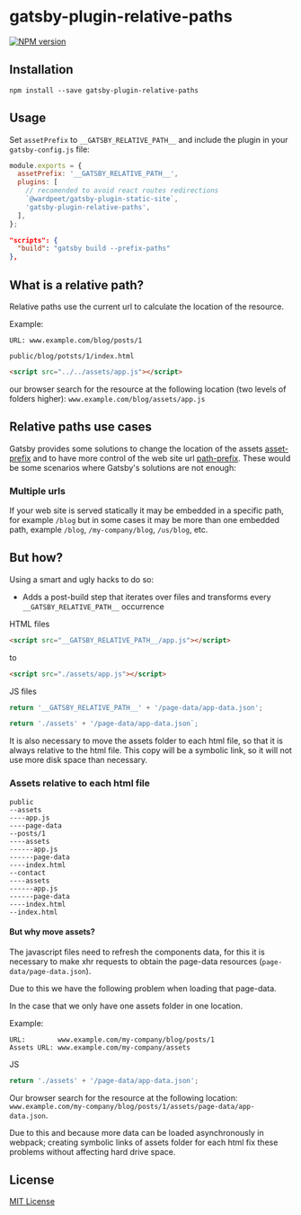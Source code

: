 # gatsby-plugin-relative-paths

[![NPM version][npm-image]][npm-url]

[npm-url]: https://npmjs.org/package/gatsby-plugin-relative-paths
[npm-image]: https://img.shields.io/npm/v/gatsby-plugin-relative-paths.svg

## Installation

```
npm install --save gatsby-plugin-relative-paths
```

## Usage

Set `assetPrefix` to `__GATSBY_RELATIVE_PATH__` and include the plugin in your `gatsby-config.js` file:

```js
module.exports = {
  assetPrefix: '__GATSBY_RELATIVE_PATH__',
  plugins: [
    // recomended to avoid react routes redirections
    `@wardpeet/gatsby-plugin-static-site`,
    'gatsby-plugin-relative-paths',
  ],
};
```

```json
"scripts": {
  "build": "gatsby build --prefix-paths"
},
```

## What is a relative path?

Relative paths use the current url to calculate the location of the resource.

Example:

```
URL: www.example.com/blog/posts/1
```

`public/blog/potsts/1/index.html`

```html
<script src="../../assets/app.js"></script>
```

our browser search for the resource at the following location (two levels of folders higher):
`www.example.com/blog/assets/app.js`

## Relative paths use cases

Gatsby provides some solutions to change the location of the assets [asset-prefix](https://www.gatsbyjs.com/docs/asset-prefix/) and to have more control of the web site url [path-prefix](https://www.gatsbyjs.com/docs/path-prefix/).
These would be some scenarios where Gatsby's solutions are not enough:

### Multiple urls

If your web site is served statically it may be embedded in a specific path, for example `/blog` but in some cases it may be more than one embedded path, example `/blog`, `/my-company/blog`, `/us/blog`, etc.

## But how?

Using a smart and ugly hacks to do so:

- Adds a post-build step that iterates over files and transforms every `__GATSBY_RELATIVE_PATH__` occurrence

HTML files

```html
<script src="__GATSBY_RELATIVE_PATH__/app.js"></script>
```

to

```html
<script src="./assets/app.js"></script>
```

JS files

```javascript
return '__GATSBY_RELATIVE_PATH__' + '/page-data/app-data.json';
```

```javascript
return './assets' + '/page-data/app-data.json`;
```

It is also necessary to move the assets folder to each html file, so that it is always relative to the html file.
This copy will be a symbolic link, so it will not use more disk space than necessary.

### Assets relative to each html file

```
public
--assets
----app.js
----page-data
--posts/1
----assets
------app.js
------page-data
----index.html
--contact
----assets
------app.js
------page-data
----index.html
--index.html

```

#### But why move assets?

The javascript files need to refresh the components data, for this it is necessary to make xhr requests to obtain the page-data resources (`page-data/page-data.json`).

Due to this we have the following problem when loading that page-data.

In the case that we only have one assets folder in one location.

Example:

```
URL:        www.example.com/my-company/blog/posts/1
Assets URL: www.example.com/my-company/assets
```

JS

```javascript
return './assets' + '/page-data/app-data.json';
```

Our browser search for the resource at the following location:
`www.example.com/my-company/blog/posts/1/assets/page-data/app-data.json`.

Due to this and because more data can be loaded asynchronously in webpack; creating symbolic links of assets folder for each html fix these problems without affecting hard drive space.

## License

[MIT License](http://opensource.org/licenses/MIT)
